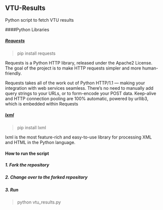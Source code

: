 ## VTU-Results
Python script to fetch VTU results

####Python Libraries
##### [Requests](http://docs.python-requests.org/en/latest/)

> pip install requests

Requests is a Python HTTP library, released under the Apache2 License. The goal of the project is to make HTTP requests simpler and more human-friendly.

Requests takes all of the work out of Python HTTP/1.1 — making your integration with web services seamless. There’s no need to manually add query strings to your URLs, or to form-encode your POST data. Keep-alive and HTTP connection pooling are 100% automatic, powered by urllib3, which is embedded within Requests

##### [lxml](http://docs.python-guide.org/en/latest/scenarios/scrape/)

> pip install lxml

lxml is the most feature-rich and easy-to-use library for processing XML and HTML in the Python language.

#### How to run the script

##### 1. Fork the repository
##### 2. Change over to the forked repository
##### 3. Run 
> python vtu_results.py
